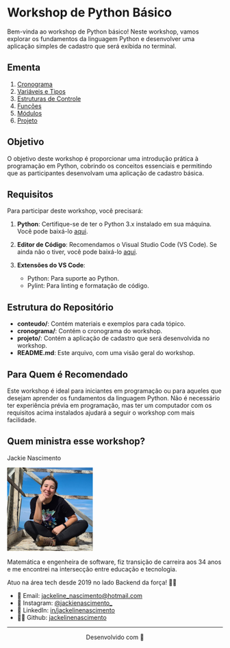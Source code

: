 # Workshop de Python Básico

Bem-vinda ao workshop de Python básico! Neste workshop, vamos explorar os fundamentos da linguagem Python e desenvolver uma aplicação simples de cadastro que será exibida no terminal.

## Ementa

1. [Cronograma](cronograma/cronograma.md)
2. [Variáveis e Tipos](conteudo/01.%20Variaveis%20e%20Tipos.md)
3. [Estruturas de Controle](conteudo/02.%20Estruturas%20de%20Controle.md)
4. [Funções](conteudo/03.%20Funções.md)
5. [Módulos](conteudo/04.%20Módulos.md)
6. [Projeto](projeto/projeto.md)

## Objetivo

O objetivo deste workshop é proporcionar uma introdução prática à programação em Python, cobrindo os conceitos essenciais e permitindo que as participantes desenvolvam uma aplicação de cadastro básica.

## Requisitos

Para participar deste workshop, você precisará:

1. **Python**: Certifique-se de ter o Python 3.x instalado em sua máquina. Você pode baixá-lo [aqui](https://www.python.org/downloads/).

2. **Editor de Código**: Recomendamos o Visual Studio Code (VS Code). Se ainda não o tiver, você pode baixá-lo [aqui](https://code.visualstudio.com/).

3. **Extensões do VS Code**:
    - Python: Para suporte ao Python.
    - Pylint: Para linting e formatação de código.

## Estrutura do Repositório

- **conteudo/**: Contém materiais e exemplos para cada tópico.
- **cronograma/**: Contém o cronograma do workshop.
- **projeto/**: Contém a aplicação de cadastro que será desenvolvida no workshop.
- **README.md**: Este arquivo, com uma visão geral do workshop.

## Para Quem é Recomendado

Este workshop é ideal para iniciantes em programação ou para aqueles que desejam aprender os fundamentos da linguagem Python. Não é necessário ter experiência prévia em programação, mas ter um computador com os requisitos acima instalados ajudará a seguir o workshop com mais facilidade.

## Quem ministra esse workshop? 

Jackie Nascimento

<p><img src="./assets/jackeline.jpg" alt="foto jackie" width="200"></p>

Matemática e engenheira de software, fiz transição de carreira aos 34 anos e me encontrei na intersecção entre educação e tecnologia.

Atuo na área tech desde 2019 no lado Backend da força! 🖤👑

* 💌 Email: jackeline_nascimento@hotmail.com
* 📸 Instagram: [@jackienascimento_](https://instagram.com/jackienascimento_)
* 💼 LinkedIn: [in/jackelinenascimento](https://linkedin.com/in/jackelinenascimento)
* 👩‍💻 Github: [jackelinenascimento](https://github.com/jackelinenascimento)


***

<p align="center">Desenvolvido com 💜</p>

